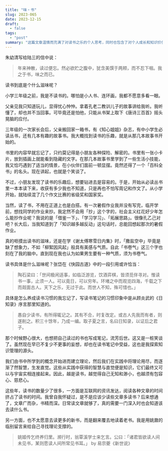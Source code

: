 ```yaml
---
title: "味・书"
slug: 2023-065
date: 2023-12-15
draft:
  - false
tags:
  - "post"
summary: "这篇文章温情而充满了对读书之乐的个人思考，同时也包含了对个人成长和知识价值的深刻反省。"
---
```

朱幼清写给陆三的信中说：

> 年来神散，读过便忘。然必欲贮之腹中，犹含美馔于两颊，而不忍下咽。我之于书，味之而已。

读书到底是个什么滋味呢？

小学三年级之前，我是不读书的。哪怕是小人书、连环画，我都不愿意多看一眼。

父亲见我只知道玩儿，显得忧心忡忡。拿着孔老二教训儿子的故事讲给我听。我听懂了，却也并不当回事。可毕竟还是怕他，只能从书架上取下《唐诗三百首》摇头晃脑的应付。

三年级的一次家长会后，父亲搬回家一箱书，有《知心姐姐》杂志，有中小学生必读丛书，还有几本有趣的故事书。我大概找到读书的乐趣，就是从那几本故事书开始的。

书里的内容早就忘记了，只约莫记得是小朋友各种探险、解密的。书里有一张小卡片，放到插画上就能看到隐藏的文字。在那几本故事书里学到了一些生活小技能，我又恰巧遇到了适当的情景，在小伙伴们面前一顿显摆。竟然还得了一个「百科全书」的名头。现在讲起，也就是个笑谈了。

不过，小朋友发现了读书的乐趣后，想要钻进去是容易的。于是，开始从必读丛书里一本本读下来，收获有多少我也不知道，只是再也不怕写周记和作文了。从小学开始，就陆续混了几个作文比赛的省级奖和国家奖。

当然，读了书，不用在正道上也是白搭。有一次暑假作业我并没有写完，临开学前，想找同学的作业来抄。我定然不会用「抄」这个字的，社会主义红花好少年怎么能抄作业呢？我说的是「借鉴一下」、「学习学习」、「拓展思路」。很像孔乙己对吧？长大后，当我知道到了「知识越多越反动」这句话时，总能回想起那次的暑假作业。

真的咂摸出读书的滋味，还是在学《谢太傅寒雪日内集》时，「撒盐空中」毕竟是缺了想象力，不如「柳絮因风起」般具有美感与气质。自此「书卷气」这三个字也刻在了我的脑中。直到现在我也认为如果男生要有一种气质，须为书卷气。

读书具体是什么滋味呢？张岱在《快园古道》中的一段引用或许恰当：

> 陶石梁曰：「世间极闲适事，如临泛游览，饮酒弈棋，皆须觅伴寻对。惟读书一事，止须一人。可以竟日，可以穷年。环堵之中而观览四海，千载之下而觌面古人。天下之乐，无过于此。而世人不知，殊可惜也。」

具体是怎么养成读书习惯的我忘记了，写读书笔记的习惯印象中是从顾炎武的《日知录》序言那里知道的。

> 愚自少读书，有所得辄记之。其有不合，时复改定。或古人先我而有者，则遂削之。积三十馀年，乃成一编。取子夏之言，名曰日知录，以证后之君子。

那个时候野心很大，也想把自己读过的书也写成笔记，流芳后世。这又是一桩笑谈了。虽然现在早已不复少不更事的妄想，却也在读书笔记中受益，这也是我探索知识管理的源头。

我们由书中所学到的概念开始进而建立理论，然后我们在实践中将理论用尽，而逐渐了然智慧，生发直觉。这些从实践中获得的智慧与直觉便是知识，它们最终又可以与宇宙实相连接起来。因此，越是读书，越觉得自己无知和渺小，也越须有包容心、慈悲心。

这些年，读书的数量少了很多，一方面是互联网的资讯发达，阅读各种文章的时间挤占了读书的时间。我曾自我怀疑过，是不是应该少读些文章多读书？后来想通了，文章广而杂，书精而深。日常读文章就够了，真的需要一门深入时也会知道该去读什么书。

另一方面，也不太愿意去读更多的新书，而是翻来覆去地读着老书。我是用姚鼐的临别留言来给自己寻找理论支撑的。

> 姚姬传乞终养归里。濒行时，翁覃溪学士来乞言。公曰：「诸君皆欲读人间未见书，某则愿读人间所常见书耳。」 by 易宗夔《新世说》